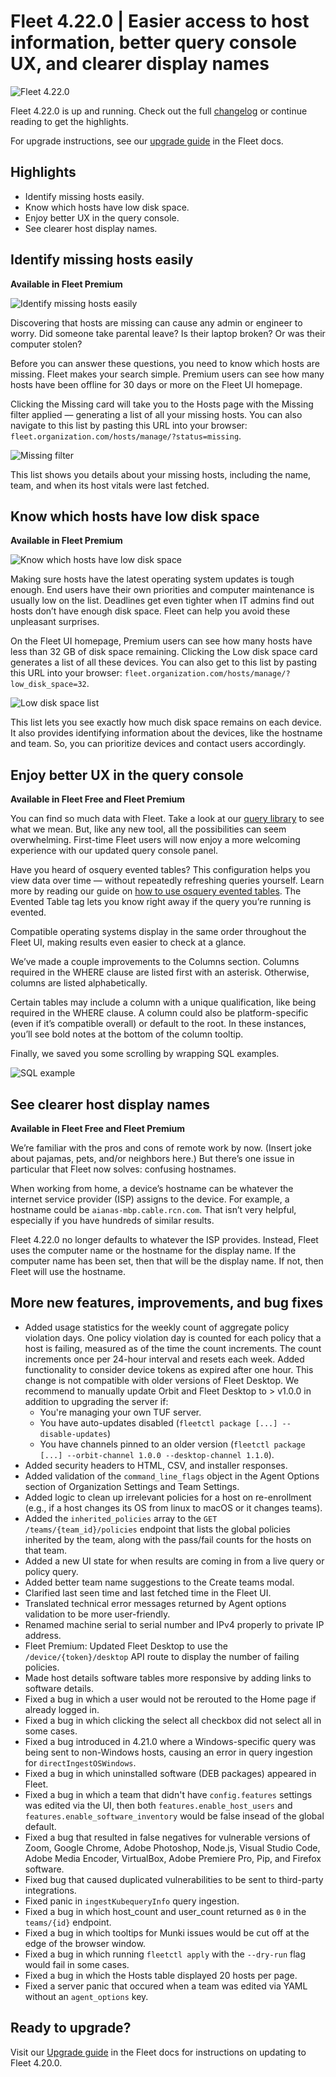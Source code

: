 # Fleet 4.22.0 | Easier access to host information, better query console UX, and clearer display names

![Fleet 4.22.0](../website/assets/images/articles/fleet-4.22.0-cover-800x450@2x.jpg)

Fleet 4.22.0 is up and running. Check out the full [changelog](https://github.com/fleetdm/fleet/releases/tag/fleet-v4.22.0) or continue reading to get the highlights.

For upgrade instructions, see our [upgrade guide](https://fleetdm.com/docs/deploying/upgrading-fleet) in the Fleet docs.

## Highlights
- Identify missing hosts easily.
- Know which hosts have low disk space.
- Enjoy better UX in the query console.
- See clearer host display names.

## Identify missing hosts easily
**Available in Fleet Premium**

![Identify missing hosts easily](../website/assets/images/articles/fleet-4.22.0-missing-hosts-1-800x450@2x.jpg)

Discovering that hosts are missing can cause any admin or engineer to worry. Did someone take parental leave? Is their laptop broken? Or was their computer stolen?

Before you can answer these questions, you need to know which hosts are missing. Fleet makes your search simple. Premium users can see how many hosts have been offline for 30 days or more on the Fleet UI homepage.

Clicking the Missing card will take you to the Hosts page with the Missing filter applied — generating a list of all your missing hosts. You can also navigate to this list by pasting this URL into your browser: `fleet.organization.com/hosts/manage/?status=missing`.

![Missing filter](../website/assets/images/articles/fleet-4.22.0-missing-hosts-2-800x450@2x.jpg)

This list shows you details about your missing hosts, including the name, team, and when its host vitals were last fetched.

## Know which hosts have low disk space
**Available in Fleet Premium**

![Know which hosts have low disk space](../website/assets/images/articles/fleet-4.22.0-low-disk-space-1-800x450@2x.jpg)

Making sure hosts have the latest operating system updates is tough enough. End users have their own priorities and computer maintenance is usually low on the list. Deadlines get even tighter when IT admins find out hosts don’t have enough disk space. Fleet can help you avoid these unpleasant surprises.

On the Fleet UI homepage, Premium users can see how many hosts have less than 32 GB of disk space remaining. Clicking the Low disk space card generates a list of all these devices. You can also get to this list by pasting this URL into your browser: `fleet.organization.com/hosts/manage/?low_disk_space=32`.

![Low disk space list](../website/assets/images/articles/fleet-4.22.0-low-disk-space-2-800x450@2x.jpg)

This list lets you see exactly how much disk space remains on each device. It also provides identifying information about the devices, like the hostname and team. So, you can prioritize devices and contact users accordingly.

## Enjoy better UX in the query console
**Available in Fleet Free and Fleet Premium**

You can find so much data with Fleet. Take a look at our [query library](https://fleetdm.com/queries) to see what we mean. But, like any new tool, all the possibilities can seem overwhelming. First-time Fleet users will now enjoy a more welcoming experience with our updated query console panel.

Have you heard of osquery evented tables? This configuration helps you view data over time — without repeatedly refreshing queries yourself. Learn more by reading our guide on [how to use osquery evented tables](https://fleetdm.com/guides/osquery-evented-tables-overview). The Evented Table tag lets you know right away if the query you’re running is evented.

Compatible operating systems display in the same order throughout the Fleet UI, making results even easier to check at a glance.

We’ve made a couple improvements to the Columns section. Columns required in the WHERE clause are listed first with an asterisk. Otherwise, columns are listed alphabetically.

Certain tables may include a column with a unique qualification, like being required in the WHERE clause. A column could also be platform-specific (even if it’s compatible overall) or default to the root. In these instances, you’ll see bold notes at the bottom of the column tooltip.

Finally, we saved you some scrolling by wrapping SQL examples.

![SQL example](../website/assets//images/articles/fleet-4.22.0-updated-query-console-sidebar-800x570@2x.jpg)

## See clearer host display names
**Available in Fleet Free and Fleet Premium**

We’re familiar with the pros and cons of remote work by now. (Insert joke about pajamas, pets, and/or neighbors here.) But there’s one issue in particular that Fleet now solves: confusing hostnames.

When working from home, a device’s hostname can be whatever the internet service provider (ISP) assigns to the device. For example, a hostname could be `aianas-mbp.cable.rcn.com`. That isn’t very helpful, especially if you have hundreds of similar results.

Fleet 4.22.0 no longer defaults to whatever the ISP provides. Instead, Fleet uses the computer name or the hostname for the display name. If the computer name has been set, then that will be the display name. If not, then Fleet will use the hostname.

## More new features, improvements, and bug fixes

- Added usage statistics for the weekly count of aggregate policy violation days. One policy violation day is counted for each policy that a host is failing, measured as of the time the count increments. The count increments once per 24-hour interval and resets each week.
Added functionality to consider device tokens as expired after one hour. This change is not compatible with older versions of Fleet Desktop. We recommend to manually update Orbit and Fleet Desktop to > v1.0.0 in addition to upgrading the server if:
   - You're managing your own TUF server.
   - You have auto-updates disabled (`fleetctl package [...] --disable-updates`)
   - You have channels pinned to an older version (`fleetctl package [...] --orbit-channel 1.0.0 --desktop-channel 1.1.0`).
- Added security headers to HTML, CSV, and installer responses.
- Added validation of the `command_line_flags` object in the Agent Options section of Organization Settings and Team Settings.
- Added logic to clean up irrelevant policies for a host on re-enrollment (e.g., if a host changes its OS from linux to macOS or it changes teams).
- Added the `inherited_policies` array to the `GET /teams/{team_id}/policies` endpoint that lists the global policies inherited by the team, along with the pass/fail counts for the hosts on that team.
- Added a new UI state for when results are coming in from a live query or policy query.
- Added better team name suggestions to the Create teams modal.
- Clarified last seen time and last fetched time in the Fleet UI.
- Translated technical error messages returned by Agent options validation to be more user-friendly.
- Renamed machine serial to serial number and IPv4 properly to private IP address.
- Fleet Premium: Updated Fleet Desktop to use the `/device/{token}/desktop` API route to display the number of failing policies.
- Made host details software tables more responsive by adding links to software details.
- Fixed a bug in which a user would not be rerouted to the Home page if already logged in.
- Fixed a bug in which clicking the select all checkbox did not select all in some cases.
- Fixed a bug introduced in 4.21.0 where a Windows-specific query was being sent to non-Windows hosts, causing an error in query ingestion for `directIngestOSWindows`.
- Fixed a bug in which uninstalled software (DEB packages) appeared in Fleet.
- Fixed a bug in which a team that didn't have `config.features` settings was edited via the UI, then both `features.enable_host_users` and `features.enable_software_inventory` would be false insead of the global default.
- Fixed a bug that resulted in false negatives for vulnerable versions of Zoom, Google Chrome, Adobe Photoshop, Node.js, Visual Studio Code, Adobe Media Encoder, VirtualBox, Adobe Premiere Pro, Pip, and Firefox software.
- Fixed bug that caused duplicated vulnerabilities to be sent to third-party integrations.
- Fixed panic in `ingestKubequeryInfo` query ingestion.
- Fixed a bug in which host_count and user_count returned as `0` in the `teams/{id}` endpoint.
- Fixed a bug in which tooltips for Munki issues would be cut off at the edge of the browser window.
- Fixed a bug in which running `fleetctl apply` with the `--dry-run` flag would fail in some cases.
- Fixed a bug in which the Hosts table displayed 20 hosts per page.
- Fixed a server panic that occured when a team was edited via YAML without an `agent_options` key.

## Ready to upgrade?

Visit our [Upgrade guide](https://fleetdm.com/docs/deploying/upgrading-fleet) in the Fleet docs for instructions on updating to Fleet 4.20.0.

<meta name="category" value="releases">
<meta name="authorFullName" value="Chris McGillicuddy">
<meta name="authorGitHubUsername" value="chris-mcgillicuddy">
<meta name="publishedOn" value="2022-10-21">
<meta name="articleTitle" value="Fleet 4.22.0 | Easier access to host information, better query console UX, and clearer display names">
<meta name="articleImageUrl" value="../website/assets/images/articles/fleet-4.22.0-cover-800x450@2x.jpg">
